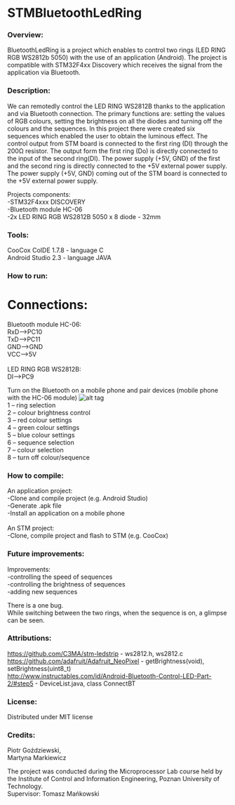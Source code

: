 ﻿# STMBluetoothLedRing

### Overview:
BluetoothLedRing is a project which enables to control two rings (LED RING RGB WS2812b 5050) with the use of an application (Android). The project is compatible with STM32F4xx Discovery which receives the signal from the application via Bluetooth. 

### Description:
We can remotedly control the LED RING WS2812B thanks to the application and via Bluetooth connection. The primary functions are: setting the values of RGB colours, setting the  brightness on all the diodes and turning off the colours and the sequences. In this project there were created six sequences which enabled the user to obtain the luminous effect.
The control output from STM board is connected to the first ring (DI) through the 200Ω resistor.
The output form the first ring (Do) is directly connected to the input of the second ring(DI).
The power supply (+5V, GND) of the first and the second ring is directly connected to the +5V external power supply.
The power supply (+5V, GND) coming out of the STM board is connected to the +5V external power supply.

Projects components:<br />
-STM32F4xxx DISCOVERY <br />
-Bluetooth module HC-06 <br />
-2x LED RING RGB WS2812B 5050 x 8 diode - 32mm <br />

### Tools: 
CooCox CoIDE 1.7.8 - language C  
Android Studio 2.3 - language JAVA

### How to run:
# Connections:<br />
Bluetooth module HC-06:<br />
RxD-->PC10<br />
TxD-->PC11<br />
GND-->GND<br />
VCC-->5V<br /><br />
LED RING RGB WS2812B:<br />
DI-->PC9<br />

Turn on the Bluetooth on a mobile phone and pair devices (mobile phone with the HC-06 module)
![alt tag](http://i.imgur.com/a/I79CC.png)  
  1 – ring selection<br />
  2 – colour brightness control<br />
  3 – red colour settings<br />
  4 – green colour settings<br />
  5 – blue colour settings<br />
  6 – sequence selection<br />
  7 – colour selection<br />
  8 – turn off  colour/sequence

### How to compile:
An application project:<br />
    -Clone and compile project (e.g. Android Studio)<br />
    -Generate .apk file<br />
    -Install an application on a mobile phone<br /><br />
An STM project:<br />
    -Clone, compile project and flash to STM (e.g. CooCox)
 	
### Future improvements:
Improvements:<br />
    -controlling the speed  of sequences<br />
    -controlling the brightness  of sequences<br />
    -adding new sequences<br />
    
There is a one bug.<br />
While switching between the two rings, when the sequence is on, a glimpse can be seen.


### Attributions:
https://github.com/C3MA/stm-ledstrip - ws2812.h, ws2812.c<br />
https://github.com/adafruit/Adafruit_NeoPixel - getBrightness(void), setBrightness(uint8_t)<br />
http://www.instructables.com/id/Android-Bluetooth-Control-LED-Part-2/#step5 - DeviceList.java, class ConnectBT

### License:
Distributed under MIT license

### Credits:
Piotr Goździewski,<br />
Martyna Markiewicz

The project was conducted during the Microprocessor Lab course held by the Institute of Control and Information Engineering, Poznan University of Technology.<br />
Supervisor: Tomasz Mańkowski
